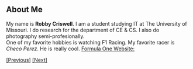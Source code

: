 ## About Me
My name is **Robby Criswell**. I am a student studying IT at The University of Missouri. I do research for the department of CE & CS. I also do photography semi-profesionally. <br>
One of my favorite hobbies is watching F1 Racing. My favorite racer is _Checo Perez_. He is really cool. [Formula One Website:](https://www.formula1.com/) <br>

[[Previous]](Readme.md) [[Next]](Page2.md)
